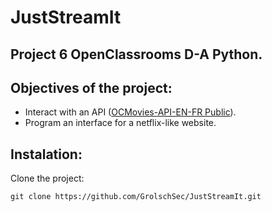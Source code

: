 # JustStreamIt 
## Project 6 OpenClassrooms D-A Python.

## Objectives of the project:  

*  Interact with an API ([OCMovies-API-EN-FR
Public](https://github.com/OpenClassrooms-Student-Center/OCMovies-API-EN-FR)).  
*  Program an interface for a netflix-like website.

## Instalation:  

Clone the project:  
```
git clone https://github.com/GrolschSec/JustStreamIt.git
```

